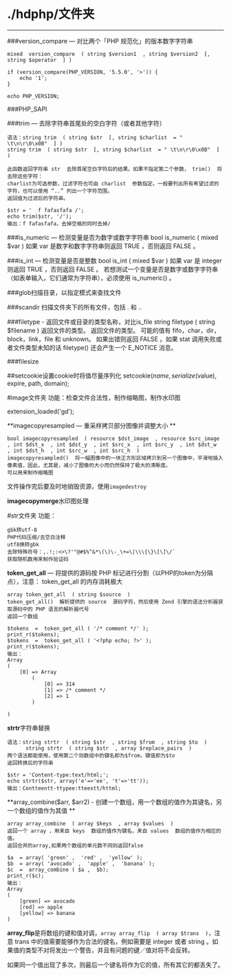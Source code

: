 # ./hdphp/文件夹

----------

###version_compare — 对比两个「PHP 规范化」的版本数字字符串

	mixed  version_compare  ( string $version1  , string $version2  [, string $operator  ] )
	
	if (version_compare(PHP_VERSION, '5.5.0', '>')) {
		echo '1';
	}

	echo PHP_VERSION;

###PHP_SAPI

###trim — 去除字符串首尾处的空白字符（或者其他字符） 

	语法：string trim  ( string $str  [, string $charlist  = " \t\n\r\0\x0B"  ] )
	string trim  ( string $str  [, string $charlist  = " \t\n\r\0\x0B"  ] )

	此函数返回字符串 str  去除首尾空白字符后的结果。如果不指定第二个参数， trim()  将去除这些字符：
	charlist为可选参数，过滤字符也可由 charlist  参数指定。一般要列出所有希望过滤的字符，也可以使用 “..” 列出一个字符范围。 
	返回值为过滤后的字符串。 

	$str = '  f fafasfafa /';
	echo trim($str, '/');
	输出：f fafasfafa，去掉空格的同时去掉/

###is_numeric — 检测变量是否为数字或数字字符串 
	bool is_numeric  ( mixed  $var  )
	如果 var  是数字和数字字符串则返回 TRUE ，否则返回 FALSE 。 


###is_int — 检测变量是否是整数 
	bool is_int  ( mixed  $var  )
	如果 var  是 integer  则返回 TRUE ，否则返回 FALSE 。 
	若想测试一个变量是否是数字或数字字符串（如表单输入，它们通常为字符串），必须使用 is_numeric() 。

###glob扫描目录，以指定模式来查找文件

###scandir 扫描文件夹下的所有文件，包括 .  和  ..

###filetype - 返回文件或目录的类型名称，对比is_file
	string filetype  ( string $filename  )
	返回文件的类型。 
	返回文件的类型。 可能的值有 fifo，char，dir，block，link，file 和 unknown。 
	如果出错则返回 FALSE 。如果 stat 调用失败或者文件类型未知的话 filetype()  还会产生一个 E_NOTICE  消息。 

###filesize
 



##setcookie设置cookie时将值尽量序列化
	setcookie($name, serialize($value), expire, path, domain);


#image文件夹
功能：检查文件合法性，制作缩略图，制作水印图

extension_loaded('gd');

**imagecopyresampled — 重采样拷贝部分图像并调整大小 **

	bool imagecopyresampled  ( resource $dst_image  , resource $src_image  , int $dst_x  , int $dst_y  , int $src_x  , int $src_y  , int $dst_w  , int $dst_h  , int $src_w  , int $src_h  )
	imagecopyresampled()  将一幅图像中的一块正方形区域拷贝到另一个图像中，平滑地插入像素值，因此，尤其是，减小了图像的大小而仍然保持了极大的清晰度。 
	可以用来制作缩略图

文件操作完后要及时地销毁资源，使用`imagedestroy`

**imagecopymerge**水印图处理

#str文件夹
功能：

	gbk转utf-8
	PHP代码压缩/去空白注释
	utf8换转gbk
	去除特殊符号：,.!;:<>\?'"@#$%^&*\(\)\-_\+=\|\\\{\}\[\]\/`
	获取随机数用来制作验证码
	
**token_get_all** — 将提供的源码按 PHP 标记进行分割（以PHP的token为分隔点），注意： token_get_all 的内存消耗极大

	array token_get_all  ( string $source  )
	token_get_all()  解析提供的 source  源码字符，然后使用 Zend 引擎的语法分析器获取源码中的 PHP 语言的解析器代号
	返回一个数组

	$tokens  =  token_get_all ( '/* comment */' );  
	print_r($tokens);
	$tokens  =  token_get_all ( '<?php echo; ?>' );  
	print_r($tokens);
	输出：	
	Array
	(
	    [0] => Array
	        (
	            [0] => 314
	            [1] => /* comment */
	            [2] => 1
	        )
	
	)

**strtr**字符串替换

	语法：string strtr  ( string $str  , string $from  , string $to  )
		  string strtr  ( string $str  , array $replace_pairs  )
	两个语法都能使用，使用第二个则数组中的键名即为$from，键值即为$to
	返回转换后的字符串

	$str = 'Content-type:text/html;';
	echo strtr($str, array('e'=>'ee', 't'=>'tt'));
	输出：Contteentt-ttypee:tteextt/httml;

**array_combine($arr, $arr2) - 创建一个数组，用一个数组的值作为其键名，另一个数组的值作为其值 **

	array array_combine  ( array $keys  , array $values  )
	返回一个 array ，用来自 keys  数组的值作为键名，来自 values  数组的值作为相应的值。 
	返回合并的array,如果两个数组的单元数不同则返回false

	$a  = array( 'green' ,  'red' ,  'yellow' );
	$b  = array( 'avocado' ,  'apple' ,  'banana' );
	$c  =  array_combine ( $a ,  $b);
	print_r($c);
	输出：	
	Array
	(
	    [green] => avocado
	    [red] => apple
	    [yellow] => banana
	)

**array_flip**是将数组的键和值对调，`array array_flip  ( array $trans  )`，注意 trans  中的值需要能够作为合法的键名，例如需要是 integer  或者 string 。如果值的类型不对将发出一个警告，并且有问题的键／值对将不会反转。

如果同一个值出现了多次，则最后一个键名将作为它的值，所有其它的都丢失了。 
	














